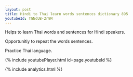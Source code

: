 ```yaml
---
layout: post
title: Hindi to Thai learn words sentences dictionary 895 
youtubeId: TGNdUB-2r9M
---
```

 
 
Helps to learn Thai words and sentences for Hindi speakers.

Opportunitiy to repeat the words sentences. 

Practice Thai language. 
 
{% include youtubePlayer.html id=page.youtubeId %}
 
 
{% include analytics.html %}